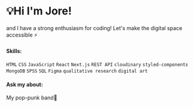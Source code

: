 # 💡Hi I'm Jore! 

and I have a strong enthusiasm for coding! 
Let's make the digital space accessible ⚡️


#### Skills:

`HTML` `CSS` `JavaScript` `React` `Next.js` `REST API` `cloudinary` `styled-components` 
`MongoDB` `SPSS` `SQL` `Figma` `qualitative research` `digital art` 

#### Ask my about:
My pop-punk band🚀


